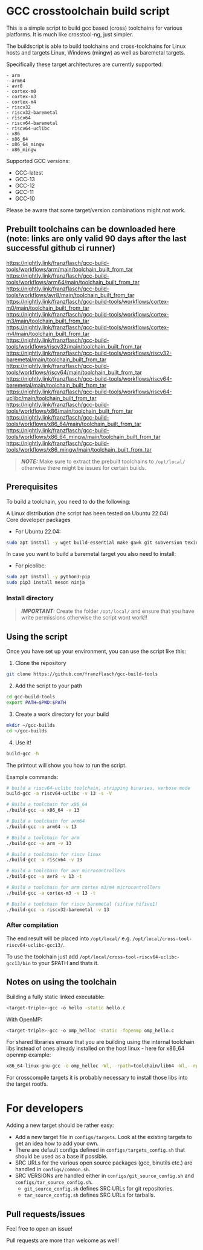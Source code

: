 # GCC crosstoolchain build script

This is a simple script to build gcc based (cross) toolchains for various platforms. It is much like crosstool-ng, just simpler.  

The buildscript is able to build toolchains and cross-toolchains for Linux hosts and targets Linux, Windows (mingw) as well as baremetal targets.

Specifically these target architectures are currently supported:

    - arm 
    - arm64 
    - avr8
    - cortex-m0 
    - cortex-m3 
    - cortex-m4 
    - riscv32 
    - riscv32-baremetal 
    - riscv64 
    - riscv64-baremetal
    - riscv64-uclibc 
    - x86 
    - x86_64 
    - x86_64_mingw 
    - x86_mingw 

Supported GCC versions:
- GCC-latest
- GCC-13
- GCC-12
- GCC-11
- GCC-10

Please be aware that some target/version combinations might not work.

## Prebuilt toolchains can be downloaded here (note: links are only valid 90 days after the last successful github ci runner)

https://nightly.link/franzflasch/gcc-build-tools/workflows/arm/main/toolchain_built_from_tar  
https://nightly.link/franzflasch/gcc-build-tools/workflows/arm64/main/toolchain_built_from_tar  
https://nightly.link/franzflasch/gcc-build-tools/workflows/avr8/main/toolchain_built_from_tar  
https://nightly.link/franzflasch/gcc-build-tools/workflows/cortex-m0/main/toolchain_built_from_tar  
https://nightly.link/franzflasch/gcc-build-tools/workflows/cortex-m3/main/toolchain_built_from_tar  
https://nightly.link/franzflasch/gcc-build-tools/workflows/cortex-m4/main/toolchain_built_from_tar  
https://nightly.link/franzflasch/gcc-build-tools/workflows/riscv32/main/toolchain_built_from_tar  
https://nightly.link/franzflasch/gcc-build-tools/workflows/riscv32-baremetal/main/toolchain_built_from_tar  
https://nightly.link/franzflasch/gcc-build-tools/workflows/riscv64/main/toolchain_built_from_tar  
https://nightly.link/franzflasch/gcc-build-tools/workflows/riscv64-baremetal/main/toolchain_built_from_tar  
https://nightly.link/franzflasch/gcc-build-tools/workflows/riscv64-uclibc/main/toolchain_built_from_tar  
https://nightly.link/franzflasch/gcc-build-tools/workflows/x86/main/toolchain_built_from_tar  
https://nightly.link/franzflasch/gcc-build-tools/workflows/x86_64/main/toolchain_built_from_tar  
https://nightly.link/franzflasch/gcc-build-tools/workflows/x86_64_mingw/main/toolchain_built_from_tar  
https://nightly.link/franzflasch/gcc-build-tools/workflows/x86_mingw/main/toolchain_built_from_tar  

> **_NOTE:_** Make sure to extract the prebuilt toolchains to ```/opt/local/``` otherwise there might be issues for certain builds.

## Prerequisites

To build a toolchain, you need to do the following:

A Linux distribution (the script has been tested on Ubuntu 22.04)  
Core developer packages
+ For Ubuntu 22.04:  
```bash
sudo apt install -y wget build-essential make gawk git subversion texinfo autoconf autopoint pkg-config gettext txt2man liblzma-dev libssl-dev libz-dev flex bison libexpat1-dev rsync file
```

In case you want to build a baremetal target you also need to install:
+ For picolibc:
```bash
sudo apt install -y python3-pip
sudo pip3 install meson ninja
```

### Install directory

> **_IMPORTANT:_**  Create the folder ```/opt/local/``` and ensure that you have write permissions otherwise the script wont work!!

## Using the script

Once you have set up your environment, you can use the script like this:

1. Clone the repository
```bash
git clone https://github.com/franzflasch/gcc-build-tools
```

2. Add the script to your path
```bash
cd gcc-build-tools
export PATH=$PWD:$PATH
```

3. Create a work directory for your build
```bash
mkdir ~/gcc-builds
cd ~/gcc-builds
```

4. Use it!
```bash
build-gcc -h
```

The printout will show you how to run the script.

Example commands:

```bash
# build a riscv64-uclibc toolchain, stripping binaries, verbose mode
build-gcc -a riscv64-uclibc -v 13 -s -V

# Build a toolchain for x86_64
./build-gcc -a x86_64 -v 13

# Build a toolchain for arm64
./build-gcc -a arm64 -v 13

# Build a toolchain for arm
./build-gcc -a arm -v 13

# Build a toolchain for riscv linux
./build-gcc -a riscv64 -v 13

# Build a toolchain for avr microcontrollers
./build-gcc -a avr8 -v 13 -t

# Build a toolchain for arm cortex m3/m4 microcontrollers
./build-gcc -a cortex-m3 -v 13 -t

# Build a toolchain for riscv baremetal (sifive hifive1)
./build-gcc -a riscv32-baremetal -v 13
```

### After compilation

The end result will be placed into ```/opt/local/``` e.g. ```/opt/local/cross-tool-riscv64-uclibc-gcc13/```.  

To use the toolchain just add ```/opt/local/cross-tool-riscv64-uclibc-gcc13/bin``` to your $PATH and thats it.


## Notes on using the toolchain

Building a fully static linked executable:
```bash
<target-triple>-gcc -o hello -static hello.c
```

With OpenMP:
```bash
<target-triple>-gcc -o omp_helloc -static -fopenmp omp_hello.c
```

For shared libraries ensure that you are building using the internal toolchain libs instead of ones already installed on the host linux - here for x86_64 openmp example:
```bash
x86_64-linux-gnu-gcc -o omp_helloc -Wl,--rpath=toolchain/lib64 -Wl,--rpath=toolchain/x86_64-linux-gnu/lib/ -Wl,--dynamic-linker=toolchain/x86_64-linux-gnu/lib/ld-linux-x86-64.so.2 -fopenmp omp_hello.c
```
For crosscompile targets it is probably necessary to install those libs into the target rootfs.

# For developers

Adding a new target should be rather easy:
- Add a new target file in ```configs/targets```. Look at the existing targets to get an idea how to add your own.
- There are default configs defined in ```configs/targets_config.sh``` that should be used as a base if possible.
- SRC URLs for the various open source packages (gcc, binutils etc.) are handled in ```configs/common.sh```.
- SRC VERSIONs are handled either in ```configs/git_source_config.sh``` and ```configs/tar_source_config.sh```. 
    - ```git_source_config.sh``` defines SRC URLs for git repositories.
    - ```tar_source_config.sh``` defines SRC URLs for tarballs.

## Pull requests/issues

Feel free to open an issue!

Pull requests are more than welcome as well!
